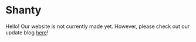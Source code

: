# Shanty

Hello! Our website is not currently made yet. However, please check out our update blog [here](/updates)!
